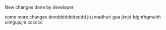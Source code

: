 New changes done by developer

some more changes dondddddddeddd
jisj
madhuri goa jknjd
fdghfhgmuhh
uimgujujm
cccccc

